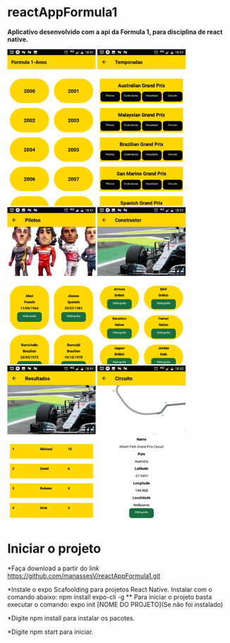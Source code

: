# reactAppFormula1


**Aplicativo desenvolvido com a api da Formula 1, para disciplina de react native.**

<img src="https://github.com/manassesV/reactAppFormula1/blob/master/Screenshot_20190623-184118.png" width="200" > 

<img src="https://github.com/manassesV/reactAppFormula1/blob/master/Screenshot_20190623-184128.png" width="200"  > 

<img src="https://github.com/manassesV/reactAppFormula1/blob/master/Screenshot_20190623-184139.png" width="200" > 

<img src="https://github.com/manassesV/reactAppFormula1/blob/master/Screenshot_20190623-184149.png" width="200" > 

<img src="https://github.com/manassesV/reactAppFormula1/blob/master/Screenshot_20190623-184156.png" width="200" > 

<img src="https://github.com/manassesV/reactAppFormula1/blob/master/Screenshot_20190623-184204.png" width="200" > 



# Iniciar o projeto

*Faça download a partir do link https://github.com/manassesV/reactAppFormula1.git

*Instale o expo Scafoolding para projetos React Native. Instalar com o comando abaixo: npm install expo-cli -g ** Para iniciar o projeto basta executar o comando: expo init [NOME DO PROJETO](Se não foi instalado)

*Digite npm install para instalar os pacotes.


*Digite npm start para iniciar.


